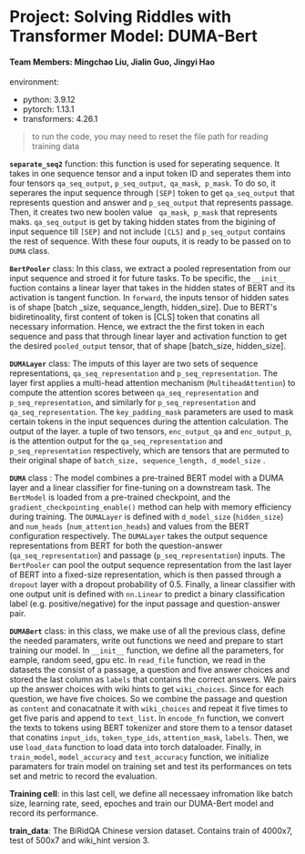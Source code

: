 # Project: Solving Riddles with Transformer Model: DUMA-Bert

#### Team Members: Mingchao Liu, Jialin Guo, Jingyi Hao

environment:

* python: 3.9.12
* pytorch: 1.13.1
* transformers: 4.26.1

>  to run the code, you may need to reset the file path for reading training data


**`separate_seq2`** function: this function is used for seperating sequence. It takes in one sequence tensor and a input token ID and seperates them into four tensors `qa_seq_output`, `p_seq_output`,` qa_mask`,` p_mask`. To do so, it seperares the input sequence through `[SEP]` token to get `qa_seq_output` that represents question and answer and `p_seq_output` that represents passage. Then, it creates two new boolen value ` qa_mask`,` p_mask` that represents maks. `qa_seq_output` is get by taking hidden states from the bigining of input sequence till `[SEP]` and not include `[CLS]` and `p_seq_output` contains the rest of sequence. With these four ouputs, it is ready to be passed on to `DUMA` class.



**`BertPooler`** class: In this class, we extract a pooled representation from our input sequence and stroed it for future tasks. To be specific, the `__init__` fuction contains a linear layer that takes in the hidden states of BERT and its activation is tangent function. In `forward`, the inputs tensor of hidden sates is of shape [batch _size, sequance_length, hidden_size]. Due to BERT's bidiretinoality, first content of token is [CLS] token that conatins all necessary information. Hence, we extract the the first token in each sequence and pass that through linear layer and activation function to get the desired `pooled_output` tensor, that of shape [batch_size, hidden_size].



**`DUMALayer`** class: The imputs of this layer are two sets of sequence representations, `qa_seq_representation` and `p_seq_representation`. The layer first applies a multi-head attention mechanism (`MultiheadAttention`) to compute the attention scores between `qa_seq_representation` and `p_seq_representation`, and similarly for `p_seq_representation` and `qa_seq_representation`. The `key_padding_mask` parameters are used to mask certain tokens in the input sequences during the attention calculation. The output of the layer. a tuple of two tensors, `enc_output_qa` and `enc_output_p`, is the attention output for the `qa_seq_representation` and `p_seq_representation` respectively, which are tensors that are permuted to their original shape of `batch_size, sequence_length, d_model_size` .



**`DUMA`** class : The model combines a pre-trained BERT model with a DUMA layer and a linear classifier for fine-tuning on a downstream task. The `BertModel` is loaded from a pre-trained checkpoint, and the `gradient_checkpointing_enable()` method can help with memory efficiency during training. The `DUMALayer` is defined with `d_model_size` (`hidden_size`) and `num_heads `(`num_attention_heads`) and  values from the BERT configuration respectively. The `DUMALayer` takes the output sequence representations from BERT for both the question-answer (`qa_seq_representation`) and passage (`p_seq_representation`) inputs. The `BertPooler` can pool the output sequence representation from the last layer of BERT into a fixed-size representation, which is then passed through a `dropout` layer with a dropout probability of 0.5. Finally, a linear classifier with one output unit is defined with `nn.Linear` to predict a binary classification label (e.g. positive/negative) for the input passage and question-answer pair.



**`DUMABert`** class: in this class, we make use of all the previous class, define the needed paramaters, write out functions we need and prepare to start training our model. In `__init__` function, we define all the parameters, for eample, random seed, gpu etc. In `read_file` function, we read in the datasets the consist of a passage, a question and five answer choices and stored the last column as `labels` that contains the correct answers. We pairs up the answer choices with wiki hints to get `wiki_choices`. Since for each question, we have five choices.  So we combine the passage and question as `content` and conacatnate it with `wiki_choices` and repeat it five times to get five paris and append to `text_list`. In `encode_fn` function, we convert the texts to tokens using BERT tokenizer and store them to a tensor dataset that conatins `input_ids`, `token_type_ids`, `attention_mask`, `labels`. Then, we use `load_data` function to load data into torch dataloader. Finally, in `train_model`, `model_accuracy` and `test_accuracy` function, we initialize paramaters for  train model on training set and test its performances on tets set and metric to record the evaluation.



**Training cell**: in this last cell, we define all necessaey infromation like batch size, learning rate, seed, epoches and train our DUMA-Bert model and record its performance.

**train_data**: The BiRidQA Chinese version dataset. Contains train of 4000x7, test of 500x7 and wiki_hint version 3.
